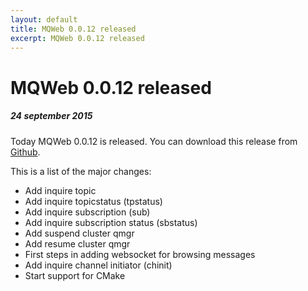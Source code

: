 ```yaml
---
layout: default
title: MQWeb 0.0.12 released
excerpt: MQWeb 0.0.12 released
---
```

MQWeb 0.0.12 released
=====================

##### 24 september 2015

Today MQWeb 0.0.12 is released. You can download this release from
[Github](https://github.com/fbraem/mqweb/releases/tag/v0.0.12).

This is a list of the major changes:

  - Add inquire topic
  - Add inquire topicstatus (tpstatus)
  - Add inquire subscription (sub)
  - Add inquire subscription status (sbstatus)
  - Add suspend cluster qmgr
  - Add resume cluster qmgr
  - First steps in adding websocket for browsing messages
  - Add inquire channel initiator (chinit)
  - Start support for CMake
